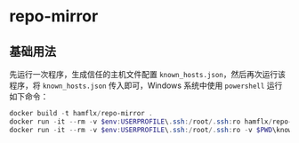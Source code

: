 # repo-mirror

## 基础用法

先运行一次程序，生成信任的主机文件配置 `known_hosts.json`，然后再次运行该程序，将 `known_hosts.json` 传入即可，Windows 系统中使用 `powershell` 运行如下命令：

```powershell
docker build -t hamflx/repo-mirror .
docker run -it --rm -v $env:USERPROFILE\.ssh:/root/.ssh:ro hamflx/repo-mirror -t -p -s >known_hosts.json
docker run -it --rm -v $env:USERPROFILE\.ssh:/root/.ssh:ro -v $PWD\known_hosts.json:/app/known_hosts.json hamflx/repo-mirror
```
